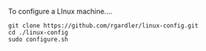 To configure a LInux machine....

```
git clone https://github.com/rgardler/linux-config.git
cd ./linux-config
sudo configure.sh
```